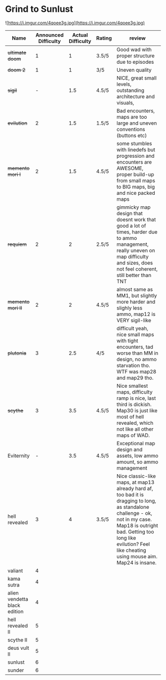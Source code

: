 # Grind to Sunlust
![https://i.imgur.com/4qoee3g.jpg](https://i.imgur.com/4qoee3g.jpg)

Name | Announced Difficulty | Actual Difficulty | Rating | review
-- | -- | -- | -- | --
~~ultimate doom~~ | 1 | 1 | 3.5/5 | Good wad with proper structure due to episodes
~~doom 2~~ | 1 |1 | 3/5 | Uneven quality
~~sigil~~ | - | 1.5 |4.5/5| NICE, great small levels, outstanding architecture and visuals,
~~evilution~~ | 2 | 1.5 | 1.5/5 | Bad encounters, maps are too large and uneven conventions (buttons etc)
~~memento mori I~~ | 2 | 1.5 | 4.5/5 | some stumbles with linedefs but progression and encounters are AWESOME, proper build-up from small maps to BIG maps, big and nice packed maps
~~requiem~~ |2| 2 |2.5/5| gimmicky map design that doesnt work that good a lot of times, harder due to ammo management, really uneven on map difficulty and sizes, does not feel coherent, still better than TNT
~~memento mori II~~|2| 2 |4.5/5| almost same as MM1, but slightly more harder and slighly less ammo, map12 is VERY sigil-like
~~plutonia~~ | 3| 2.5 |4/5| difficult yeah, nice small maps with tight encounters, tad worse than MM in design, no ammo starvation tho. WTF was map28 and map29 tho.
~~scythe~~ | 3| 3.5 |4.5/5| Nice smallest maps, difficulty ramp is nice, last third is dickish. Map30 is just like most of hell revealed, which not like all other maps of WAD.
Eviternity | - | 3.5 | 4.5/5 | Exceptional map design and assets, low ammo amount, so ammo management
hell revealed |3| 4 |3.5/5| Nice classic-like maps, at map13 already hard af, too bad it is dragging to long, as standalone challenge - ok, not in my case. Map18 is outright bad. Getting too long like evilution? Feel like cheating using mouse aim. Map24 is insane.
valiant |4
kama sutra |4
alien vendetta black edition |4
hell revealed II |5
scythe II|5
deus vult II|5
sunlust|6
sunder|6
